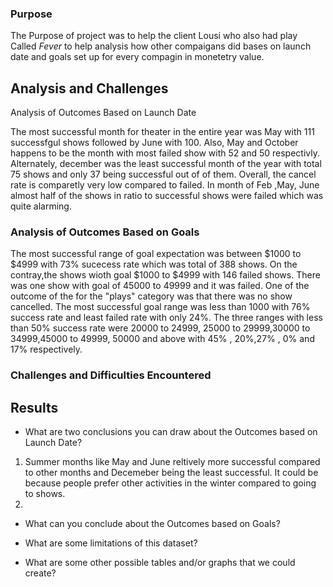 

### Purpose

The Purpose of project was to help the client Lousi who also had play Called <i> Fever </i> to help analysis how other compaigans did bases on launch date and goals set up for every compagin in monetetry value.

## Analysis and Challenges
 
Analysis of Outcomes Based on Launch Date

The most successful month for theater in the entire year was May with 111 successfgul shows followed by June with 100. Also, May and October happens to be the month with most failed show with 52 and 50 respectivly. Alternately, december was the least successful month of the year with total 75 shows and only 37 being successful out of of them. Overall, the cancel rate is comparetly very low compared to failed. In month of Feb ,May, June almost half of the shows in ratio to  successful shows were failed which was quite alarming.

### Analysis of Outcomes Based on Goals

The most successful range of goal expectation was between $1000 to $4999 with 73% sucecess rate which was total of 388 shows. On the contray,the shows wioth goal $1000 to $4999 with 146 failed shows. There was one show with goal of 45000 to 49999 and it was failed. One of the outcome of the for the "plays" category was that there was no show cancelled. The most successful goal range was less than 1000 with 76% success rate and least failed rate with only 24%. The three ranges with less than 50% success rate were 20000 to 24999, 25000 to 29999,30000 to 34999,45000 to 49999, 50000 and above with 45% , 20%,27% , 0% and 17% respectively.


### Challenges and Difficulties Encountered

## Results

- What are two conclusions you can draw about the Outcomes based on Launch Date?
1) Summer months like May and June reltively more successful compared to other months and Decemeber being the least successful. It could be because people prefer other activities in the winter compared to going to shows.
2) 

- What can you conclude about the Outcomes based on Goals?

- What are some limitations of this dataset?

- What are some other possible tables and/or graphs that we could create?
  

